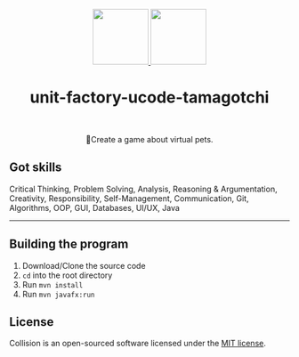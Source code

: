<p align="center">
    <a href="https://unitfactory.net/en/" target="_blank">
        <img src="https://github.com/viacheslavpleshkov/unit-factory-ucode/blob/master/.git_images/unit_logo.png?raw=true" height="100px">
    </a>
    <a href="https://ucode.world/en/" target="_blank">
        <img src="https://github.com/viacheslavpleshkov/unit-factory-ucode/blob/master/.git_images/ucode_logo.png?raw=true" height="100px">
    </a>
    <h1 align="center">unit-factory-ucode-tamagotchi</h1>
    <br>
<p align="center">🐧Create a game about virtual pets.</p>

## Got skills

Critical Thinking, Problem Solving, Analysis, Reasoning & Argumentation, Creativity, Responsibility, Self-Management, Communication, Git, Algorithms, OOP, GUI, Databases, UI/UX, Java
<hr>

## Building the program

1. Download/Clone the source code
2. `cd` into the root directory
3. Run `mvn install`
3. Run `mvn javafx:run`

## License

Collision is an open-sourced software licensed under the [MIT license](LICENSE.md).
